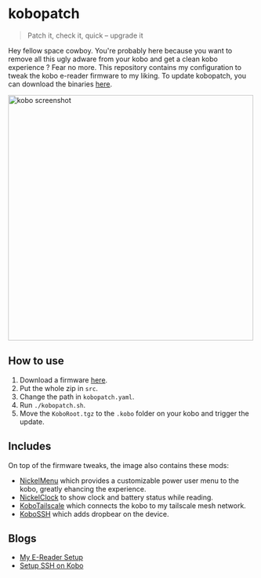 # kobopatch
> Patch it, check it, quick – upgrade it

Hey fellow space cowboy. You're probably here because you want to remove all this ugly adware from your kobo and get a clean kobo experience ? Fear no more. This repository contains my configuration to tweak the kobo e-reader firmware to my liking. To update kobopatch, you can download the binaries [here](https://github.com/pgaskin/kobopatch/releases/latest).

<img width="500" src="https://github.com/obynio/kobopatch-config/assets/2095991/d419c825-df3f-4837-9196-cb5f07674df0" alt="kobo screenshot">

## How to use

1. Download a firmware [here](https://pgaskin.net/KoboStuff/kobofirmware.html).
2. Put the whole zip in `src`.
3. Change the path in `kobopatch.yaml`.
4. Run `./kobopatch.sh`.
5. Move the `KoboRoot.tgz` to the `.kobo` folder on your kobo and trigger the update.

## Includes

On top of the firmware tweaks, the image also contains these mods:

* [NickelMenu](https://github.com/pgaskin/NickelMenu) which provides a customizable power user menu to the kobo, greatly ehancing the experience.
* [NickelClock](https://github.com/shermp/NickelClock) to show clock and battery status while reading.
* [KoboTailscale](https://github.com/videah/kobo-tailscale/tree/master) which connects the kobo to my tailscale mesh network.
* [KoboSSH](https://github.com/obynio/kobopatch-ssh) which adds dropbear on the device.

## Blogs

* [My E-Reader Setup](https://blog.videah.net/my-e-reader-setup/)
* [Setup SSH on Kobo](https://www.robelix.com/posts/43-rsync-for-the-Kobo.html)
